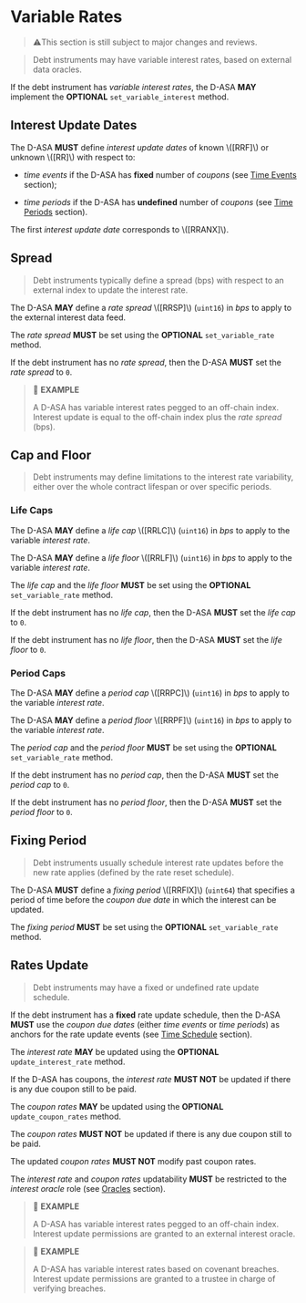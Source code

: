 # Variable Rates

> ⚠️This section is still subject to major changes and reviews.

> Debt instruments may have variable interest rates, based on external data oracles.

If the debt instrument has *variable interest rates*, the D-ASA **MAY** implement
the **OPTIONAL** `set_variable_interest` method.

## Interest Update Dates

The D-ASA **MUST** define *interest update dates* of known \\([RRF]\\) or unknown
\\([RR]\\) with respect to:

- *time events* if the D-ASA has **fixed** number of *coupons* (see [Time
Events](./time-events.md#time-events-array) section);

- *time periods* if the D-ASA has **undefined** number of *coupons* (see [Time
Periods](./time-periods.md#unlimited-time-schedule) section).

The first *interest update date* corresponds to \\([RRANX]\\).

## Spread

> Debt instruments typically define a spread (bps) with respect to an external index
> to update the interest rate.

The D-ASA **MAY** define a *rate spread* \\([RRSP]\\) (`uint16`) in *bps* to apply
to the external interest data feed.

The *rate spread* **MUST** be set using the **OPTIONAL** `set_variable_rate` method.

If the debt instrument has no *rate spread*, then the D-ASA **MUST** set the *rate
spread* to `0`.

> 📎 **EXAMPLE**
>
> A D-ASA has variable interest rates pegged to an off-chain index. Interest update
> is equal to the off-chain index plus the *rate spread* (bps).

## Cap and Floor

> Debt instruments may define limitations to the interest rate variability, either
> over the whole contract lifespan or over specific periods.

### Life Caps

The D-ASA **MAY** define a *life cap* \\([RRLC]\\) (`uint16`) in *bps* to apply
to the variable *interest rate*.

The D-ASA **MAY** define a *life floor* \\([RRLF]\\) (`uint16`) in *bps* to apply
to the variable *interest rate*.

The *life cap* and the *life floor* **MUST** be set using the **OPTIONAL** `set_variable_rate`
method.

If the debt instrument has no *life cap*, then the D-ASA **MUST** set the *life
cap* to `0`.

If the debt instrument has no *life floor*, then the D-ASA **MUST** set the *life
floor* to `0`.

### Period Caps

The D-ASA **MAY** define a *period cap* \\([RRPC]\\) (`uint16`) in *bps* to apply
to the variable *interest rate*.

The D-ASA **MAY** define a *period floor* \\([RRPF]\\) (`uint16`) in *bps* to
apply to the variable *interest rate*.

The *period cap* and the *period floor* **MUST** be set using the **OPTIONAL** `set_variable_rate`
method.

If the debt instrument has no *period cap*, then the D-ASA **MUST** set the *period
cap* to `0`.

If the debt instrument has no *period floor*, then the D-ASA **MUST** set the *period
floor* to `0`.

## Fixing Period

> Debt instruments usually schedule interest rate updates before the new rate applies
> (defined by the rate reset schedule).

The D-ASA **MUST** define a *fixing period* \\([RRFIX]\\) (`uint64`) that specifies
a period of time before the *coupon due date* in which the interest can be updated.

The *fixing period* **MUST** be set using the **OPTIONAL** `set_variable_rate` method.

## Rates Update

> Debt instruments may have a fixed or undefined rate update schedule.

If the debt instrument has a **fixed** rate update schedule, then the D-ASA **MUST**
use the *coupon due dates* (either *time events* or *time periods*) as anchors for
the rate update events (see [Time Schedule](./time-schedule.md) section).

The *interest rate* **MAY** be updated using the **OPTIONAL** `update_interest_rate`
method.

If the D-ASA has coupons, the *interest rate* **MUST NOT** be updated if there is
any due coupon still to be paid.

The *coupon rates* **MAY** be updated using the **OPTIONAL** `update_coupon_rates`
method.

The *coupon rates* **MUST NOT** be updated if there is any due coupon still to be
paid.

The updated *coupon rates* **MUST NOT** modify past coupon rates.

The *interest rate* and *coupon rates* updatability **MUST** be restricted to the
*interest oracle* role (see [Oracles](./roles.md#oracles) section).

> 📎 **EXAMPLE**
>
> A D-ASA has variable interest rates pegged to an off-chain index. Interest update
> permissions are granted to an external interest oracle.

> 📎 **EXAMPLE**
>
> A D-ASA has variable interest rates based on covenant breaches. Interest update
> permissions are granted to a trustee in charge of verifying breaches.
